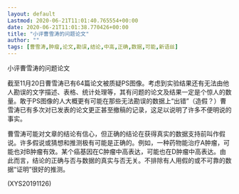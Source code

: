 ```yaml
---
layout: default
Lastmod: 2020-06-21T11:01:40.765554+00:00
date: 2020-06-21T11:01:38.770426+00:00
title: "小评曹雪涛的问题论文"
author: ""
tags: [曹雪涛,肿瘤,论文,勘误,结论,中高,正确,数据,可能,新语丝]
---
```


小评曹雪涛的问题论文

截至11月20日曹雪涛已有64篇论文被质疑PS图像。考虑到实验结果还有无法由他人勘误的文字描述、表格、统计处理等，其有问题的论文及结果一定是个惊人的数量。敢于PS图像的人大概更有可能在那些无法勘误的数据上“出错”（造假？）曹雪涛已有多次对已发表的论文更正甚至撤稿的记录，这足以说明了许多不便明说的事实。

曹雪涛可能对文章的结论有信心，但正确的结论在获得真实的数据支持前叫作假说。许多假说或猜想和推测极有可能是正确的。例如，一种药物能治疗A肿瘤，可能也对B肿瘤有效。某个癌基因在C肿瘤中高表达，可能也在D肿瘤中高表达。由此而言，结论的正确与否与数据的真实与否无关。不排除有人用假的或不可靠的数据“证明”很好的推测。

(XYS20191126)

